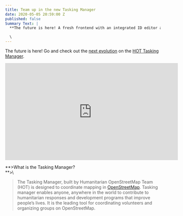 ```yaml
---
title: Team up in the new Tasking Manager
date: 2020-05-05 20:59:00 Z
published: false
Summary Text: |
  **The future is here! A fresh frontend with an integrated ID editor and many new improvements await you.**

  \
---
```


The future is here! Go and check out the [next evolution](https://hotosm.org/updates/tasking-manager-gets-a-makeover) on the [HOT Tasking Manager](https://tasks.hotosm.org). 

<iframe width="560" height="315" src="https://www.youtube.com/embed/3B7GXZ2v-_0" frameborder="0" allow="accelerometer; autoplay; encrypted-media; gyroscope; picture-in-picture" allowfullscreen></iframe>

**>What is the Tasking Manager?\
**>\
>The Tasking Manager, built by Humanitarian OpenStreetMap Team (HOT) is designed to coordinate mapping in [OpenStreetMap](https://openstreetmap.org). Tasking manager enables anyone, anywhere in the world to contribute to humanitarian responses and development programs that improve people’s lives. It is the leading tool for coordinating volunteers and organizing groups on OpenStreetMap.